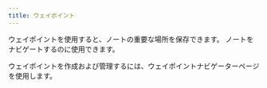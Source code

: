 ```yaml
---
title: ウェイポイント
---
```


ウェイポイントを使用すると、ノートの重要な場所を保存できます。 ノートをナビゲートするのに使用できます。

ウェイポイントを作成および管理するには、ウェイポイントナビゲーターページを使用します。
